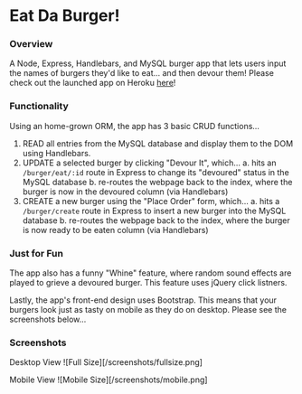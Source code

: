 # Eat Da Burger!


### Overview
A Node, Express, Handlebars, and MySQL burger app that lets users input the names of burgers they'd like to eat... and then devour them!
Please check out the launched app on Heroku [here](http://eat-da-burgerz.herokuapp.com/)!


### Functionality
Using an home-grown ORM, the app has 3 basic CRUD functions...
  1. READ all entries from the MySQL database and display them to the DOM using Handlebars.
  2. UPDATE a selected burger by clicking "Devour It", which...
    a. hits an `/burger/eat/:id` route in Express to change its "devoured" status in the MySQL database
    b. re-routes the webpage back to the index, where the burger is now in the devoured column (via Handlebars)
  3. CREATE a new burger using the "Place Order" form, which...
    a. hits a `/burger/create` route in Express to insert a new burger into the MySQL database
    b. re-routes the webpage back to the index, where the burger is now ready to be eaten column (via Handlebars)


### Just for Fun
The app also has a funny "Whine" feature, where random sound effects are played to grieve a devoured burger. This feature uses jQuery click listners.

Lastly, the app's front-end design uses Bootstrap. This means that your burgers look just as tasty on mobile as they do on desktop. Please see the screenshots below...


### Screenshots
Desktop View
![Full Size][/screenshots/fullsize.png]

Mobile View
![Mobile Size][/screenshots/mobile.png]